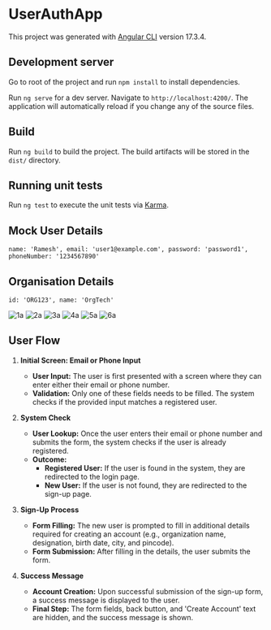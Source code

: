 # UserAuthApp

This project was generated with [Angular CLI](https://github.com/angular/angular-cli) version 17.3.4.

## Development server


Go to root of the project and run `npm install` to install dependencies.

Run `ng serve` for a dev server. Navigate to `http://localhost:4200/`. The application will automatically reload if you change any of the source files.

## Build

Run `ng build` to build the project. The build artifacts will be stored in the `dist/` directory.

## Running unit tests

Run `ng test` to execute the unit tests via [Karma](https://karma-runner.github.io).

## Mock User Details

`name: 'Ramesh', email: 'user1@example.com', password: 'password1', phoneNumber: '1234567890'`

## Organisation Details

`id: 'ORG123', name: 'OrgTech'`




![1a](https://github.com/user-attachments/assets/b3c290c9-53f0-4ae5-b5b7-f9855e0200b9)
![2a](https://github.com/user-attachments/assets/f5c0ce23-e3df-471e-a7f5-1835b6e36ad4)
![3a](https://github.com/user-attachments/assets/786ad45d-4ca6-4dd9-8e18-0c95dae119d5)
![4a](https://github.com/user-attachments/assets/1dd21b8b-2e9c-4eed-bdf5-253c5e55e5a3)
![5a](https://github.com/user-attachments/assets/c053da29-1d8d-45ce-be28-ce6ac24a1039)
![6a](https://github.com/user-attachments/assets/3a1832b5-65c9-41bf-ae19-d092043be47a)






## User Flow

1. **Initial Screen: Email or Phone Input**
    - **User Input:** The user is first presented with a screen where they can enter either their email or phone number.
    - **Validation:** Only one of these fields needs to be filled. The system checks if the provided input matches a registered user.

2. **System Check**
    - **User Lookup:** Once the user enters their email or phone number and submits the form, the system checks if the user is already registered.
    - **Outcome:**
        - **Registered User:** If the user is found in the system, they are redirected to the login page.
        - **New User:** If the user is not found, they are redirected to the sign-up page.

3. **Sign-Up Process**
    - **Form Filling:** The new user is prompted to fill in additional details required for creating an account (e.g., organization name, designation, birth date, city, and pincode).
    - **Form Submission:** After filling in the details, the user submits the form.

4. **Success Message**
    - **Account Creation:** Upon successful submission of the sign-up form, a success message is displayed to the user.
    - **Final Step:** The form fields, back button, and 'Create Account' text are hidden, and the success message is shown.
